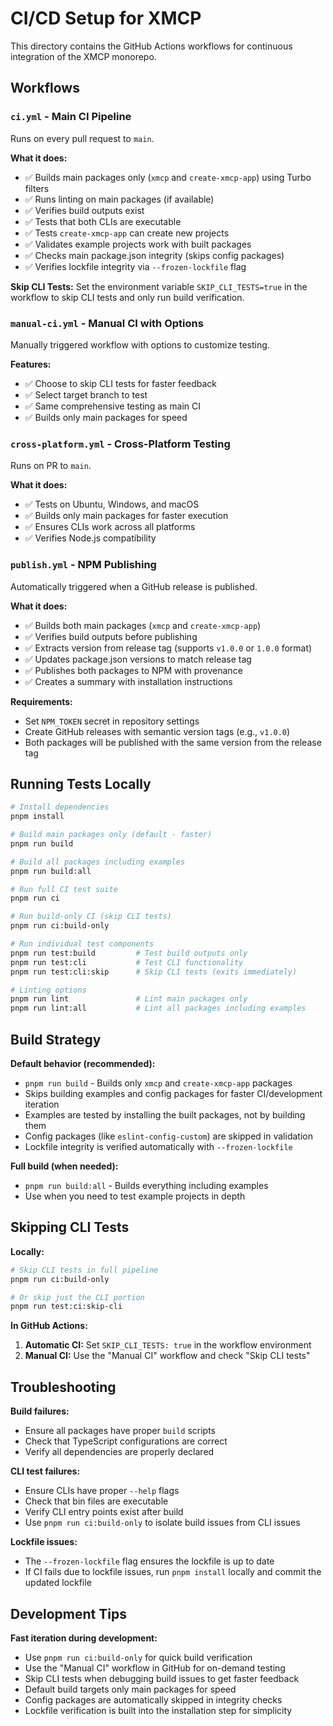 # CI/CD Setup for XMCP

This directory contains the GitHub Actions workflows for continuous integration of the XMCP monorepo.

## Workflows

### `ci.yml` - Main CI Pipeline

Runs on every pull request to `main`.

**What it does:**

- ✅ Builds main packages only (`xmcp` and `create-xmcp-app`) using Turbo filters
- ✅ Runs linting on main packages (if available)
- ✅ Verifies build outputs exist
- ✅ Tests that both CLIs are executable
- ✅ Tests `create-xmcp-app` can create new projects
- ✅ Validates example projects work with built packages
- ✅ Checks main package.json integrity (skips config packages)
- ✅ Verifies lockfile integrity via `--frozen-lockfile` flag

**Skip CLI Tests:**
Set the environment variable `SKIP_CLI_TESTS=true` in the workflow to skip CLI tests and only run build verification.

### `manual-ci.yml` - Manual CI with Options

Manually triggered workflow with options to customize testing.

**Features:**

- ✅ Choose to skip CLI tests for faster feedback
- ✅ Select target branch to test
- ✅ Same comprehensive testing as main CI
- ✅ Builds only main packages for speed

### `cross-platform.yml` - Cross-Platform Testing

Runs on PR to `main`.

**What it does:**

- ✅ Tests on Ubuntu, Windows, and macOS
- ✅ Builds only main packages for faster execution
- ✅ Ensures CLIs work across all platforms
- ✅ Verifies Node.js compatibility

### `publish.yml` - NPM Publishing

Automatically triggered when a GitHub release is published.

**What it does:**

- ✅ Builds both main packages (`xmcp` and `create-xmcp-app`)
- ✅ Verifies build outputs before publishing
- ✅ Extracts version from release tag (supports `v1.0.0` or `1.0.0` format)
- ✅ Updates package.json versions to match release tag
- ✅ Publishes both packages to NPM with provenance
- ✅ Creates a summary with installation instructions

**Requirements:**

- Set `NPM_TOKEN` secret in repository settings
- Create GitHub releases with semantic version tags (e.g., `v1.0.0`)
- Both packages will be published with the same version from the release tag

## Running Tests Locally

```bash
# Install dependencies
pnpm install

# Build main packages only (default - faster)
pnpm run build

# Build all packages including examples
pnpm run build:all

# Run full CI test suite
pnpm run ci

# Run build-only CI (skip CLI tests)
pnpm run ci:build-only

# Run individual test components
pnpm run test:build         # Test build outputs only
pnpm run test:cli           # Test CLI functionality
pnpm run test:cli:skip      # Skip CLI tests (exits immediately)

# Linting options
pnpm run lint               # Lint main packages only
pnpm run lint:all           # Lint all packages including examples
```

## Build Strategy

**Default behavior (recommended):**

- `pnpm run build` - Builds only `xmcp` and `create-xmcp-app` packages
- Skips building examples and config packages for faster CI/development iteration
- Examples are tested by installing the built packages, not by building them
- Config packages (like `eslint-config-custom`) are skipped in validation
- Lockfile integrity is verified automatically with `--frozen-lockfile`

**Full build (when needed):**

- `pnpm run build:all` - Builds everything including examples
- Use when you need to test example projects in depth

## Skipping CLI Tests

**Locally:**

```bash
# Skip CLI tests in full pipeline
pnpm run ci:build-only

# Or skip just the CLI portion
pnpm run test:ci:skip-cli
```

**In GitHub Actions:**

1. **Automatic CI:** Set `SKIP_CLI_TESTS: true` in the workflow environment
2. **Manual CI:** Use the "Manual CI" workflow and check "Skip CLI tests"

## Troubleshooting

**Build failures:**

- Ensure all packages have proper `build` scripts
- Check that TypeScript configurations are correct
- Verify all dependencies are properly declared

**CLI test failures:**

- Ensure CLIs have proper `--help` flags
- Check that bin files are executable
- Verify CLI entry points exist after build
- Use `pnpm run ci:build-only` to isolate build issues from CLI issues

**Lockfile issues:**

- The `--frozen-lockfile` flag ensures the lockfile is up to date
- If CI fails due to lockfile issues, run `pnpm install` locally and commit the updated lockfile

## Development Tips

**Fast iteration during development:**

- Use `pnpm run ci:build-only` for quick build verification
- Use the "Manual CI" workflow in GitHub for on-demand testing
- Skip CLI tests when debugging build issues to get faster feedback
- Default build targets only main packages for speed
- Config packages are automatically skipped in integrity checks
- Lockfile verification is built into the installation step for simplicity

